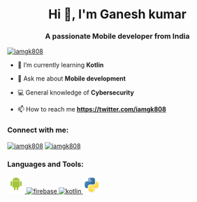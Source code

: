 <h1 align="center">Hi 👋, I'm Ganesh kumar</h1>
<h3 align="center">A passionate Mobile developer from India</h3>

<p align="left"> <a href="https://twitter.com/iamgk808" target="blank"><img src="https://img.shields.io/twitter/follow/iamgk808?logo=twitter&style=for-the-badge" alt="iamgk808" /></a> </p>

- 🌱 I’m currently learning **Kotlin**

- 💬 Ask me about **Mobile development**

- 💻 General knowledge of **Cybersecurity**

- 📫 How to reach me **https://twitter.com/iamgk808**


<h3 align="left">Connect with me:</h3>
<p align="left">
<a href="https://twitter.com/iamgk808" target="blank"><img align="center" src="https://raw.githubusercontent.com/rahuldkjain/github-profile-readme-generator/master/src/images/icons/Social/twitter.svg" alt="iamgk808" height="30" width="40" /></a>
<a href="https://linkedin.com/in/iamgk808" target="blank"><img align="center" src="https://raw.githubusercontent.com/rahuldkjain/github-profile-readme-generator/master/src/images/icons/Social/linked-in-alt.svg" alt="iamgk808" height="30" width="40" /></a>
</p>

<h3 align="left">Languages and Tools:</h3>
<p align="left"> <a href="https://developer.android.com" target="_blank" rel="noreferrer"> <img src="https://raw.githubusercontent.com/devicons/devicon/master/icons/android/android-original-wordmark.svg" alt="android" width="40" height="40"/> </a> <a href="https://firebase.google.com/" target="_blank" rel="noreferrer"> <img src="https://www.vectorlogo.zone/logos/firebase/firebase-icon.svg" alt="firebase" width="40" height="40"/> </a> <a href="https://kotlinlang.org" target="_blank" rel="noreferrer"> <img src="https://www.vectorlogo.zone/logos/kotlinlang/kotlinlang-icon.svg" alt="kotlin" width="40" height="40"/> </a> <a href="https://www.python.org" target="_blank" rel="noreferrer"> <img src="https://raw.githubusercontent.com/devicons/devicon/master/icons/python/python-original.svg" alt="python" width="40" height="40"/> </a> </p>
